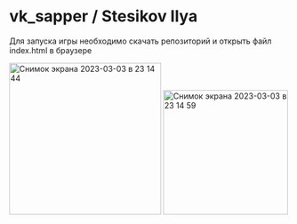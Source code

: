 # vk_sapper / Stesikov Ilya

Для запуска игры необходимо скачать репозиторий и открыть файл index.html в браузере

<img width="273" alt="Снимок экрана 2023-03-03 в 23 14 44" src="https://user-images.githubusercontent.com/108198135/222819199-69ce6ace-1e58-4b35-a7f9-4244cd34331e.png">
<img width="224" alt="Снимок экрана 2023-03-03 в 23 14 59" src="https://user-images.githubusercontent.com/108198135/222819336-ba9e421d-e1c3-4568-87be-0191494e1637.png">
